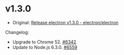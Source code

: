# v1.3.0

* Original: [Release electron v1.3.0 - electron/electron](https://github.com/electron/electron/releases/tag/v1.3.0)

Changelog:

* Upgrade to Chrome 52. [#6342](https://github.com/electron/electron/pull/6342)
* Update to Node.js 6.3.0. [#6559](https://github.com/electron/electron/pull/6559)
